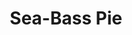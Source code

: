 ---
title: 'Sea-Bass Pie'
thumbnail: 'https://acnhcdn.com/2.0/CookingIcon/FtrFishdishBassCropped.png'
type: savory
ingredients:
  -
    id: 59
    name: 'Sea Bass'
    type: 'fish'
    quantity: 1
  -
    id: 'flour'
    type: 'misc'
    quantity: 3

source: 'Catch a Sea Bass'
layout: '../../layouts/RecipeDetail.astro'
---